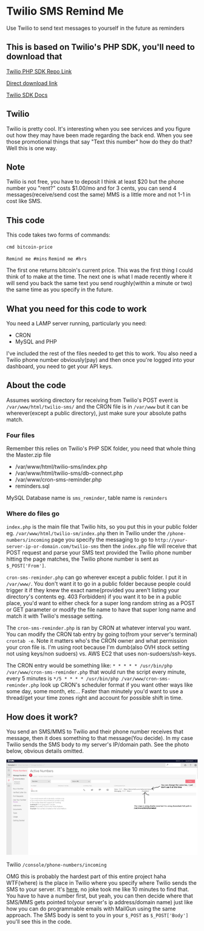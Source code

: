 # Twilio SMS Remind Me
Use Twilio to send text messages to yourself in the future as reminders


## This is based on Twilio's PHP SDK, you'll need to download that
[Twilio PHP SDK Repo Link](https://github.com/twilio/twilio-php/)

[Direct download link](https://github.com/twilio/twilio-php/archive/master.zip)

[Twilio SDK Docs](https://www.twilio.com/docs/libraries/php)

## Twilio
Twilio is pretty cool. It's interesting when you see services and you figure out how they may have been made regarding the back end. When you see those promotional things that say "Text this number" how do they do that? Well this is one way.

## Note
Twilio is not free, you have to deposit I think at least $20 but the phone number you "rent?" costs $1.00/mo and for 3 cents, you can send 4 messages(receive/send cost the same) MMS is a little more and not 1-1 in cost like SMS.

## This code
This code takes two forms of commands:

`cmd bitcoin-price`

`Remind me #mins`
`Remind me #hrs`

The first one returns bitcoin's current price. This was the first thing I could think of to make at the time. The next one is what I made recently where it will send you back the same text you send roughly(within a minute or two) the same time as you specify in the future.

## What you need for this code to work
You need a LAMP server running, particularly you need:
* CRON
* MySQL and PHP

I've included the rest of the files needed to get this to work. You also need a Twilio phone number obviously(pay) and then once you're logged into your dashboard, you need to get your API keys.

## About the code
Assumes working directory for receiving from Twilio's POST event is `/var/www/html/twilio-sms/` and the CRON file is in `/var/www` but it can be wherever(except a public directory), just make sure your absolute paths match.

### Four files
Remember this relies on Twilio's PHP SDK folder, you need that whole thing the Master.zip file
* /var/www/html/twilio-sms/index.php
* /var/www/html/twilio-sms/db-connect.php
* /var/www/cron-sms-reminder.php
* reminders.sql

MySQL Database name is `sms_reminder`, table name is `reminders`

### Where do files go
`index.php` is the main file that Twilio hits, so you put this in your public folder eg. `/var/www/html/twilio-sm/index.php` then in Twilio under the `/phone-numbers/incoming` page you specify the messaging to go to `http://your-server-ip-or-domain.com/twilio-sms` then the `index.php` file will receive that POST request and parse your SMS text provided the Twilio phone number hitting the page matches, the Twilio phone number is sent as `$_POST['From']`.

`cron-sms-reminder.php` can go wherever except a public folder. I put it in `/var/www/`. You don't want it to go in a public folder because people could trigger it if they knew the exact name(provided you aren't listing your directory's contents eg. 403 Forbidden) if you want it to be in a public place, you'd want to either check for a super long random string as a POST or GET parameter or modify the file name to have that super long name and match it with Twilio's message setting.

The `cron-sms-reminder.php` is ran by CRON at whatever interval you want. You can modify the CRON tab entry by going to(from your server's terminal) `crontab -e`. Note it matters who's the CRON owner and what permission your cron file is. I'm using root because I'm dumb(also OVH stock setting not using keys/non sudoers) vs. AWS EC2 that uses non-sudoers/ssh-keys.

The CRON entry would be something like: `* * * * * /usr/bin/php /var/www/cron-sms-reminder.php` that would run the script every minute, every 5 minutes is `*/5 * * * * /usr/bin/php /var/www/cron-sms-reminder.php` look up CRON's scheduler format if you want other ways like some day, some month, etc... Faster than minutely you'd want to use a thread/get your time zones right and account for possible shift in time.

## How does it work?
You send an SMS/MMS to Twilio and their phone number receives that message, then it does something to that message(You decide). In my case Twilio sends the SMS body to my server's IP/domain path. See the photo below, obvious details omitted.

![Twilio console](https://raw.githubusercontent.com/jdc-cunningham/Twilio-SMS-Remind-Me/master/twilio-edited.png)

Twilio `/console/phone-numbers/incoming`

OMG this is probably the hardest part of this entire project haha WTF(where) is the place in Twilio where you specify where Twilio sends the SMS to your server. It's [here](https://www.twilio.com/console/phone-numbers/incoming), no joke took me like 10 minutes to find that. You have to have a number first, but yeah, you can then decide where that SMS/MMS gets pointed to(your server's ip address/domain name) just like how you can do programmable emails with MailGun using the same approach. The SMS body is sent to you in your `$_POST` as `$_POST['Body']` you'll see this in the code.
